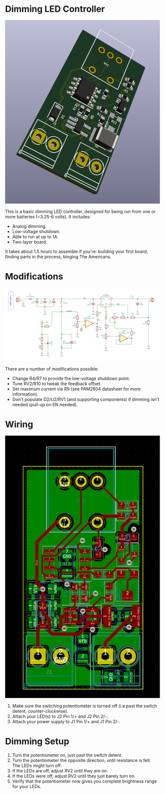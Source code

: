 # Dimming LED Controller

![3D Board Rendering ](./images/3drender.png)

This is a basic dimming LED controller, designed for being run from one or more batteries (~3.25-6 volts).  It includes:

- Analog dimming.
- Low-voltage shutdown.
- Able to run at up to 1A.
- Two-layer board.

It takes about 1.5 hours to assemble if you're: building your first board, finding parts in the process, binging The Americans.

# Modifications

![Schematic Preview](./images/schematic.png)

There are a number of modifications possible:

- Change R4/R7 to provide the low-voltage shutdown point.
- Tune RV2/R10 to tweak the feedback offset.
- Set maximum current via R9 (see PAM2804 datasheet for more information).
- Don't populate D2/U2/RV1 (and supporting components) if dimming isn't needed (pull-up on EN needed).

# Wiring

![PCB Layers](./images/pcblayers.png)

1. Make sure the switching potentiometer is turned off (i.e past the switch detent, counter-clockwise).
2. Attach your LED(s) to J2 Pin 1/+ and J2 Pin 2/-.
3. Attach your power supply to J1 Pin 1/+ and J1 Pin 2/-.

# Dimming Setup

1. Turn the potentiometer on, just past the switch detent.
2. Turn the potentiometer the opposite direction, until resistance is felt.  The LEDs might turn off.
3. If the LEDs are off, adjust RV2 until they are on.
4. If the LEDs were off, adjust RV2 until they just barely turn on.
5. Verify that the potentiometer now gives you complete brightness range for your LEDs.
